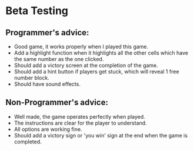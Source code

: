 # Beta Testing 

## Programmer's advice:
- Good game, it works properly when I played this game.  
- Add a highlight function when it highlights all the other cells which have the same number as the one clicked. 
- Should add a victory screen at the completion of the game. 
- Should add a hint button if players get stuck, which will reveal 1 free number block. 
- Should have sound effects.

## Non-Programmer's advice:
- Well made, the game operates perfectly when played.
- The instructions are clear for the player to understand.
- All options are working fine.
- Should add a victory sign or 'you win' sign at the end when the game is completed.


